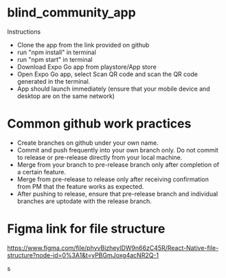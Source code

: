 # blind_community_app

Instructions
- Clone the app from the link provided on github
- run "npm install" in terminal
- run "npm start" in terminal
- Download Expo Go app from playstore/App store
- Open Expo Go app, select Scan QR code and scan the QR code generated in the terminal.
- App should launch immediately (ensure that your mobile device and desktop are on the same network)


# Common github work practices

- Create branches on github under your own name.
- Commit and push frequently into your own branch only. Do not commit to release or pre-release directly from your local machine.
- Merge from your branch to pre-release branch only after completion of a certain feature.
- Merge from pre-release to release only after receiving confirmation from PM that the feature works as expected.
- After pushing to release, ensure that pre-release branch and individual branches are uptodate with the release branch.

# Figma link for file structure

https://www.figma.com/file/phyvBizheyIDW9n66zC45R/React-Native-file-structure?node-id=0%3A1&t=yPBGmJoxg4acNR2Q-1


s


